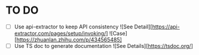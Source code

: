 # TO DO

- [ ] Use api-extractor to keep API consistency ![See Detail][https://api-extractor.com/pages/setup/invoking/] ![Case][https://zhuanlan.zhihu.com/p/434565485]
- [ ] Use TS doc to generate documentation ![See Details][https://tsdoc.org/]
